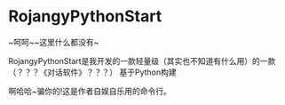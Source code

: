 # RojangyPythonStart
~呵呵~~这里什么都没有~



RojangyPythonStart是我开发的一款轻量级（其实也不知道有什么用）的一款（？？？《对话软件》？？？）
基于Python构建

啊哈哈~骗你的!这是作者自娱自乐用的命令行。
